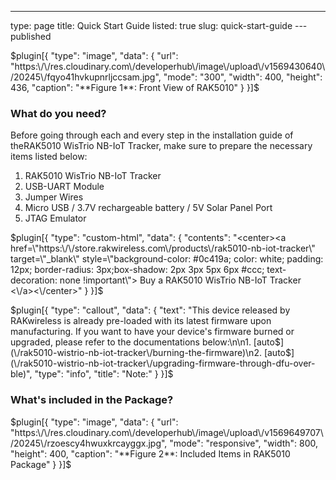 ---
type: page
title: Quick Start Guide
listed: true
slug: quick-start-guide
---published

$plugin[{
    "type": "image",
    "data": {
        "url": "https:\/\/res.cloudinary.com\/developerhub\/image\/upload\/v1569430640\/20245\/fqyo41hvkupnrljccsam.jpg",
        "mode": "300",
        "width": 400,
        "height": 436,
        "caption": "**Figure 1**: Front View of RAK5010"
    }
}]$

### What do you need?

Before going through each and every step in the installation guide of theRAK5010 WisTrio NB-IoT Tracker, make sure to prepare the necessary items listed below:

1. RAK5010 WisTrio NB-IoT Tracker
2. USB-UART Module
3. Jumper Wires
4. Micro USB / 3.7V rechargeable battery / 5V Solar Panel Port
5. JTAG Emulator

$plugin[{
    "type": "custom-html",
    "data": {
        "contents": "<center><a href=\"https:\/\/store.rakwireless.com\/products\/rak5010-nb-iot-tracker\" target=\"_blank\" style=\"background-color: #0c419a; color: white; padding: 12px; border-radius: 3px;box-shadow: 2px 3px 5px 6px #ccc; text-decoration: none !important\"> Buy a RAK5010 WisTrio NB-IoT Tracker <\/a><\/center>"
    }
}]$

$plugin[{
    "type": "callout",
    "data": {
        "text": "This device released by RAKwireless is already pre-loaded with its latest firmware upon manufacturing. If you want to have your device's firmware burned or upgraded, please refer to the documentations below:\n\n1. [auto$](\/rak5010-wistrio-nb-iot-tracker\/burning-the-firmware)\n2. [auto$](\/rak5010-wistrio-nb-iot-tracker\/upgrading-firmware-through-dfu-over-ble)",
        "type": "info",
        "title": "Note:"
    }
}]$

### What's included in the Package?

$plugin[{
    "type": "image",
    "data": {
        "url": "https:\/\/res.cloudinary.com\/developerhub\/image\/upload\/v1569649707\/20245\/rzoescy4hwuxkrcayggx.jpg",
        "mode": "responsive",
        "width": 800,
        "height": 400,
        "caption": "**Figure 2**: Included Items in RAK5010 Package"
    }
}]$

